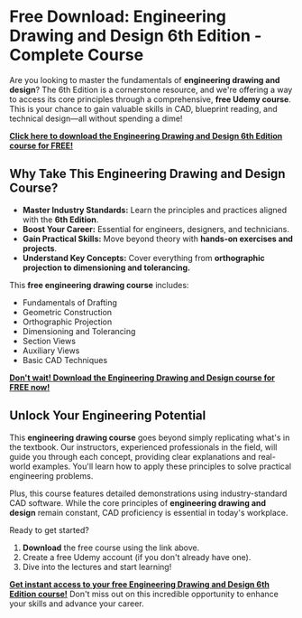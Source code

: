 # Free Download: Engineering Drawing and Design 6th Edition - Complete Course

Are you looking to master the fundamentals of **engineering drawing and design**? The 6th Edition is a cornerstone resource, and we're offering a way to access its core principles through a comprehensive, **free Udemy course**. This is your chance to gain valuable skills in CAD, blueprint reading, and technical design—all without spending a dime!

[**Click here to download the Engineering Drawing and Design 6th Edition course for FREE!**](https://udemywork.com/engineering-drawing-and-design-6th-edition)

## Why Take This Engineering Drawing and Design Course?

*   **Master Industry Standards:** Learn the principles and practices aligned with the **6th Edition**.
*   **Boost Your Career:** Essential for engineers, designers, and technicians.
*   **Gain Practical Skills:** Move beyond theory with **hands-on exercises and projects**.
*   **Understand Key Concepts:** Cover everything from **orthographic projection to dimensioning and tolerancing.**

This **free engineering drawing course** includes:

*   Fundamentals of Drafting
*   Geometric Construction
*   Orthographic Projection
*   Dimensioning and Tolerancing
*   Section Views
*   Auxiliary Views
*   Basic CAD Techniques

[**Don't wait! Download the Engineering Drawing and Design course for FREE now!**](https://udemywork.com/engineering-drawing-and-design-6th-edition)

## Unlock Your Engineering Potential

This **engineering drawing course** goes beyond simply replicating what's in the textbook. Our instructors, experienced professionals in the field, will guide you through each concept, providing clear explanations and real-world examples. You'll learn how to apply these principles to solve practical engineering problems.

Plus, this course features detailed demonstrations using industry-standard CAD software. While the core principles of **engineering drawing and design** remain constant, CAD proficiency is essential in today's workplace.

Ready to get started?

1.  **Download** the free course using the link above.
2.  Create a free Udemy account (if you don't already have one).
3.  Dive into the lectures and start learning!

**[Get instant access to your free Engineering Drawing and Design 6th Edition course!](https://udemywork.com/engineering-drawing-and-design-6th-edition)** Don't miss out on this incredible opportunity to enhance your skills and advance your career.
